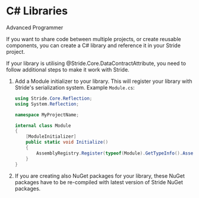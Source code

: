 # C# Libraries

<span class="badge text-bg-primary">Advanced</span>
<span class="badge text-bg-success">Programmer</span>

If you want to share code between multiple projects, or create reusable components, you can create a C# library and reference it in your Stride project.

If your library is utilising @Stride.Core.DataContractAttribute, you need to follow additional steps to make it work with Stride.

1. Add a Module initializer to your library. This will register your library with Stride's serialization system. Example `Module.cs`:

    ```csharp
    using Stride.Core.Reflection;
    using System.Reflection;

    namespace MyProjectName;

    internal class Module
    {
        [ModuleInitializer]
        public static void Initialize()
        {
            AssemblyRegistry.Register(typeof(Module).GetTypeInfo().Assembly, AssemblyCommonCategories.Assets);
        }
    }
    ```
1. If you are creating also NuGet packages for your library, these NuGet packages have to be re-compiled with latest version of Stride NuGet packages. 